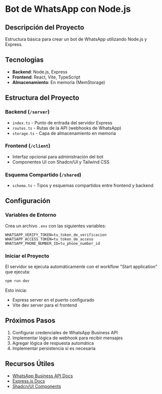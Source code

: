 # Bot de WhatsApp con Node.js

## Descripción del Proyecto
Estructura básica para crear un bot de WhatsApp utilizando Node.js y Express.

## Tecnologías
- **Backend**: Node.js, Express
- **Frontend**: React, Vite, TypeScript
- **Almacenamiento**: En memoria (MemStorage)

## Estructura del Proyecto

### Backend (`/server`)
- `index.ts` - Punto de entrada del servidor Express
- `routes.ts` - Rutas de la API (webhooks de WhatsApp)
- `storage.ts` - Capa de almacenamiento en memoria

### Frontend (`/client`)
- Interfaz opcional para administración del bot
- Componentes UI con Shadcn/UI y Tailwind CSS

### Esquema Compartido (`/shared`)
- `schema.ts` - Tipos y esquemas compartidos entre frontend y backend

## Configuración

### Variables de Entorno
Crea un archivo `.env` con las siguientes variables:
```
WHATSAPP_VERIFY_TOKEN=tu_token_de_verificacion
WHATSAPP_ACCESS_TOKEN=tu_token_de_acceso
WHATSAPP_PHONE_NUMBER_ID=tu_phone_number_id
```

### Iniciar el Proyecto
El servidor se ejecuta automáticamente con el workflow "Start application" que ejecuta:
```bash
npm run dev
```

Esto inicia:
- Express server en el puerto configurado
- Vite dev server para el frontend

## Próximos Pasos
1. Configurar credenciales de WhatsApp Business API
2. Implementar lógica de webhook para recibir mensajes
3. Agregar lógica de respuesta automática
4. Implementar persistencia si es necesaria

## Recursos Útiles
- [WhatsApp Business API Docs](https://developers.facebook.com/docs/whatsapp)
- [Express.js Docs](https://expressjs.com/)
- [Shadcn/UI Components](https://ui.shadcn.com/)
